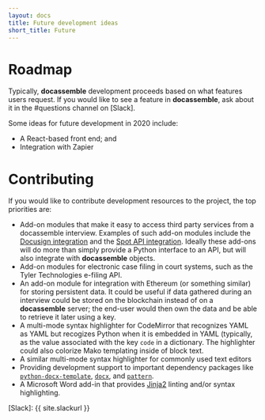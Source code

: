 ```yaml
---
layout: docs
title: Future development ideas
short_title: Future
---
```


# Roadmap

Typically, **docassemble** development proceeds based on what features
users request.  If you would like to see a feature in **docassemble**,
ask about it in the #questions channel on [Slack].

Some ideas for future development in 2020 include:

* A React-based front end; and
* Integration with Zapier

# Contributing

If you would like to contribute development resources to the project,
the top priorities are:

* Add-on modules that make it easy to access third party services from
  a docassemble interview.  Examples of such add-on modules include
  the [Docusign integration] and the [Spot API integration].  Ideally
  these add-ons will do more than simply provide a Python interface to
  an API, but will also integrate with **docassemble** objects.
* Add-on modules for electronic case filing in court systems, such as
  the Tyler Technologies e-filing API.
* An add-on module for integration with Ethereum (or something
  similar) for storing persistent data.  It could be useful if data
  gathered during an interview could be stored on the blockchain
  instead of on a **docassemble** server; the end-user would then own
  the data and be able to retrieve it later using a key.
* A multi-mode syntax highlighter for CodeMirror that recognizes YAML
  as YAML but recogizes Python when it is embedded in YAML (typically,
  as the value associated with the key `code` in a dictionary.  The
  highlighter could also colorize Mako templating inside of block
  text.
* A similar multi-mode syntax highlighter for commonly used text editors
* Providing development support to important dependency packages like
  [`python-docx-template`], [`docx`], and [`pattern`].
* A Microsoft Word add-in that provides [Jinja2] linting and/or syntax
  highlighting.

[Jinja2]: http://jinja.pocoo.org/docs/2.9/
[`pattern`]: http://www.clips.ua.ac.be/pages/pattern-en
[`python-docx-template`]: http://docxtpl.readthedocs.io/en/latest/
[`docx`]: https://python-docx.readthedocs.io/en/latest/
[Docusign integration]: https://github.com/radiant-law/docassemble-docusign
[Spot API integration]: https://github.com/jhpyle/docassemble-spot
[Slack]: {{ site.slackurl }}
